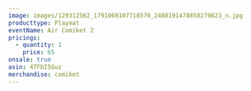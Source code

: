 ```yaml
---
image: images/129312562_1791060107718570_2488191478850279823_n.jpg
producttype: Playmat
eventName: Air Comiket 2
pricings:
  - quantity: 1
    price: 65
onsale: true
asin: 4TFbI5Guz
merchandise: comiket
---
```

